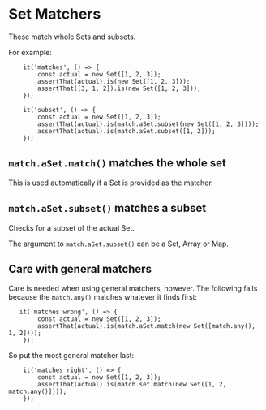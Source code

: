 # Set Matchers

These match whole Sets and subsets.

For example:

```
    it('matches', () => {
        const actual = new Set([1, 2, 3]);
        assertThat(actual).is(new Set([1, 2, 3]));
        assertThat([3, 1, 2]).is(new Set([1, 2, 3]));
    });

    it('subset', () => {
        const actual = new Set([1, 2, 3]);
        assertThat(actual).is(match.aSet.subset(new Set([1, 2, 3])));
        assertThat(actual).is(match.aSet.subset([1, 2]));
    });
```

## `match.aSet.match()` matches the whole set

This is used automatically if a Set is provided as the matcher.

## `match.aSet.subset()` matches a subset

Checks for a subset of the actual Set.

The argument to `match.aSet.subset()` can be a Set, Array or Map.

## Care with general matchers

Care is needed when using general matchers, however.
The following fails because the `match.any()` matches whatever it finds first:

```
   it('matches wrong', () => {
        const actual = new Set([1, 2, 3]);
        assertThat(actual).is(match.aSet.match(new Set([match.any(), 1, 2])));
    });
```

So put the most general matcher last:
```
    it('matches right', () => {
        const actual = new Set([1, 2, 3]);
        assertThat(actual).is(match.set.match(new Set([1, 2, match.any()])));
    });
```
